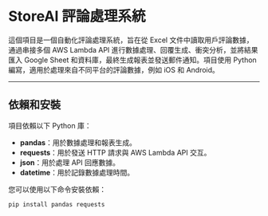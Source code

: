# StoreAI 評論處理系統

這個項目是一個自動化評論處理系統，旨在從 Excel 文件中讀取用戶評論數據，通過串接多個 AWS Lambda API 進行數據處理、回覆生成、衝突分析，並將結果匯入 Google Sheet 和資料庫，最終生成報表並發送郵件通知。項目使用 Python 編寫，適用於處理來自不同平台的評論數據，例如 iOS 和 Android。

---

## 依賴和安裝

項目依賴以下 Python 庫：

- **pandas**：用於數據處理和報表生成。
- **requests**：用於發送 HTTP 請求與 AWS Lambda API 交互。
- **json**：用於處理 API 回應數據。
- **datetime**：用於記錄數據處理時間。

您可以使用以下命令安裝依賴：

```bash
pip install pandas requests
